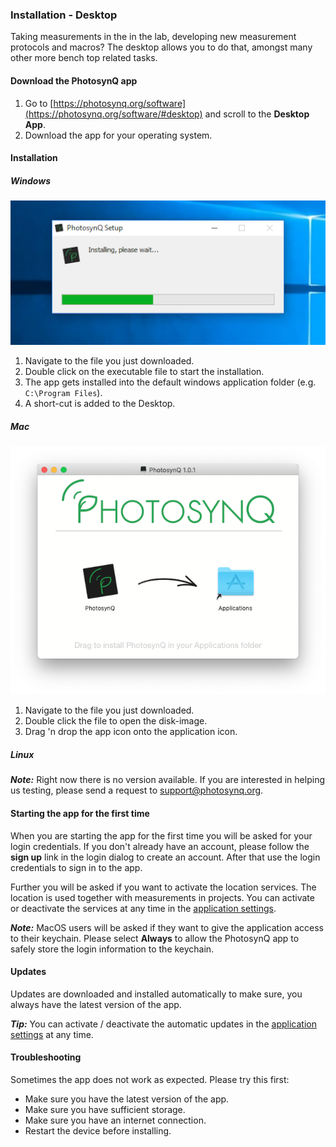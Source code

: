 ### Installation - Desktop

Taking measurements in the in the lab, developing new measurement protocols and macros? The desktop allows you to do that, amongst many other more bench top related tasks.

#### Download the PhotosynQ app

1. Go to [https://photosynq.org/software](https://photosynq.org/software/#desktop) and scroll to the **Desktop App**.
2. Download the app for your operating system.

#### Installation

##### Windows

![Install Application with one-click installer (Windows)](../images/help/_desktop-app_Install_Application_Win.png)

1. Navigate to the file you just downloaded.
2. Double click on the executable file to start the installation.
3. The app gets installed into the default windows application folder (e.g. `C:\Program Files`).
4. A short-cut is added to the Desktop.

##### Mac

![Install Application from Disk-Image (macOS)](../images/help/_desktop-app_Install_Application_Mac.png)

1. Navigate to the file you just downloaded.
2. Double click the file to open the disk-image.
3. Drag 'n drop the app icon onto the application icon.

##### Linux

***Note:*** Right now there is no version available. If you are interested in helping us testing, please send a request to <support@photosynq.org>.

#### Starting the app for the first time

When you are starting the app for the first time you will be asked for your login credentials. If you don't already have an account, please follow the **sign up** link in the login dialog to create an account. After that use the login credentials to sign in to the app.

Further you will be asked if you want to activate the location services. The location is used together with measurements in projects. You can activate or deactivate the services at any time in the [application settings].

***Note:*** MacOS users will be asked if they want to give the application access to their keychain. Please select **Always** to allow the PhotosynQ app to safely store the login information to the keychain.

#### Updates

Updates are downloaded and installed automatically to make sure, you always have the latest version of the app.

***Tip:*** You can activate / deactivate the automatic updates in the [application settings] at any time.

#### Troubleshooting

Sometimes the app does not work as expected. Please try this first:

- Make sure you have the latest version of the app.
- Make sure you have sufficient storage.
- Make sure you have an internet connection.
- Restart the device before installing.

[application settings]: ./desktop/_desktop_app_Settings